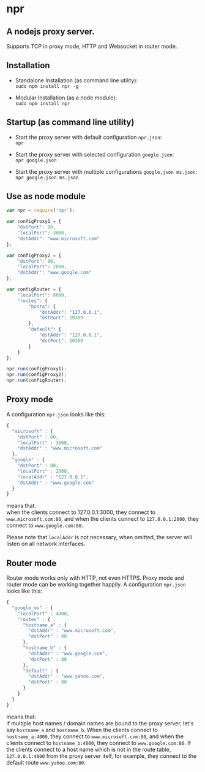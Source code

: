 npr
======

A nodejs proxy server.
------
Supports TCP in proxy mode, HTTP and Websocket in router mode.

Installation
------
* Standalone Installation (as command line utility):  
`sudo npm install npr -g`

* Modular Installation (as a node module):  
`sudo npm install npr`

Startup (as command line utility)
------
* Start the proxy server with default configuration `npr.json`:  
`npr`

* Start the proxy server with selected configuration `google.json`:  
`npr google.json`

* Start the proxy server with multiple configurations `google.json ms.json`:  
`npr google.json ms.json`

Use as node module
------
```js
var npr = require('npr');

var configProxy1 = {
    "dstPort": 80,
    "localPort": 3000,
    "dstAddr": "www.microsoft.com"
};

var configProxy2 = {
    "dstPort": 80,
    "localPort": 2000,
    "dstAddr": "www.google.com"
};

var configRouter = {
    "localPort": 8000,
    "routes": {
        "hosta": {
            "dstAddr": "127.0.0.1",
            "dstPort": 10309
        },
        "default": {
            "dstAddr": "127.0.0.1",
            "dstPort": 10309
        }
    }
};

npr.run(configProxy1);
npr.run(configProxy2);
npr.run(configRouter);
```

Proxy mode
------
A configuration `npr.json` looks like this:
```js
{
  "microsoft" : {
    "dstPort" : 80,
    "localPort" : 3000,
    "dstAddr" : "www.microsoft.com"
  },
  "google" : {
    "dstPort" : 80,
    "localPort" : 2000,
    "localAddr" : "127.0.0.1",
    "dstAddr" : "www.google.com"
  }
}
```
means that:  
when the clients connect to 127.0.0.1:3000, they connect to `www.microsoft.com:80`, and when the clients connect to `127.0.0.1:2000`, they connect to `www.google.com:80`.

Please note that `localAddr` is not necessary, when omitted, the server will listen on all network interfaces.

Router mode
------
Router mode works only with HTTP, not even HTTPS. Proxy mode and router mode can be working together happily.
A configuration `npr.json` looks like this:
```js
{
  "google_ms" : {
    "localPort" : 4000,
    "routes" : {
      "hostname_a" : {
        "dstAddr" : "www.microsoft.com",
        "dstPort" : 80
      },
      "hostname_b" : {
        "dstAddr" : "www.google.com",
        "dstPort" : 80
      },
      "default" : {
        "dstAddr" : "www.yahoo.com",
        "dstPort" : 80
      }
    }
  }
}
```
means that:  
if multiple host names / domain names are bound to the proxy server, let's say `hostname_a` and `hostname_b`. When the clients connect to `hostname_a:4000`, they connect to `www.microsoft.com:80`, and when the clients connect to `hostname_b:4000`, they connect to `www.google.com:80`. If the clients connect to a host name which is not in the route table, `127.0.0.1:4000` from the proxy server itelf, for example, they connect to the default route `www.yahoo.com:80`.
